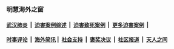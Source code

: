 
### 明慧海外之窗

####  [武汉肺炎](indexes/365.md?t=07011500) &nbsp;|&nbsp;  [迫害案例综述](indexes/328.md?t=07011500) &nbsp;|&nbsp; [迫害致死案例](indexes/277.md?t=07011500)  &nbsp;|&nbsp; [更多迫害案例](indexes/81.md?t=07011500)  &nbsp;|&nbsp; 
####  [时事评论](indexes/19.md?t=07011500) &nbsp;|&nbsp; [海外简讯](indexes/245.md?t=07011500)&nbsp;|&nbsp;  [社会支持](indexes/140.md?t=07011500) &nbsp;|&nbsp; [褒奖决议](indexes/282.md?t=07011500) &nbsp;|&nbsp; [社区报道](indexes/91.md?t=07011500)  &nbsp;|&nbsp; [天人之间](indexes/78.md?t=07011500) 

